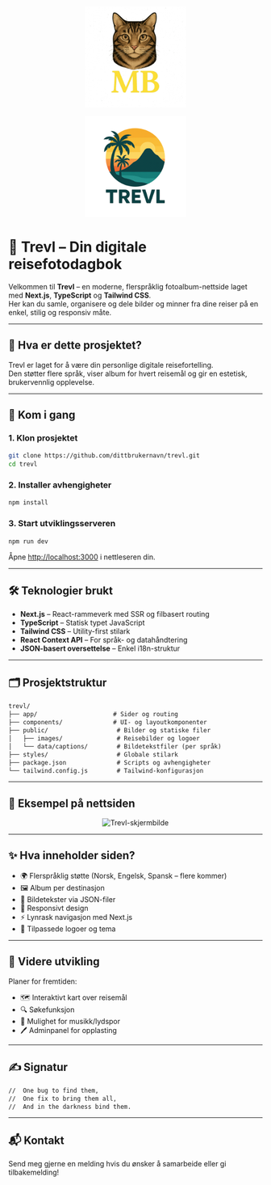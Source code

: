 <p align="center">
  <img src="public/images/logo.png" alt="Trevl Logo" width="200"/>
</p>

<p align="center">
  <img src="public/images/logo-sunset.png" alt="Trevl Sunset Logo" width="200"/>
</p>

# 🌴 Trevl – Din digitale reisefotodagbok

Velkommen til **Trevl** – en moderne, flerspråklig fotoalbum-nettside laget med **Next.js**, **TypeScript** og **Tailwind CSS**.  
Her kan du samle, organisere og dele bilder og minner fra dine reiser på en enkel, stilig og responsiv måte.

---

## 🧭 Hva er dette prosjektet?

Trevl er laget for å være din personlige digitale reisefortelling.  
Den støtter flere språk, viser album for hvert reisemål og gir en estetisk, brukervennlig opplevelse.

---

## 🚀 Kom i gang

### 1. Klon prosjektet

```bash
git clone https://github.com/dittbrukernavn/trevl.git
cd trevl
```

### 2. Installer avhengigheter

```bash
npm install
```

### 3. Start utviklingsserveren

```bash
npm run dev
```

Åpne [http://localhost:3000](http://localhost:3000) i nettleseren din.

---

## 🛠️ Teknologier brukt

- **Next.js** – React-rammeverk med SSR og filbasert routing
- **TypeScript** – Statisk typet JavaScript
- **Tailwind CSS** – Utility-first stilark
- **React Context API** – For språk- og datahåndtering
- **JSON-basert oversettelse** – Enkel i18n-struktur

---

## 🗂️ Prosjektstruktur

```
trevl/
├── app/                     # Sider og routing
├── components/              # UI- og layoutkomponenter
├── public/                   # Bilder og statiske filer
│   ├── images/               # Reisebilder og logoer
│   └── data/captions/        # Bildetekstfiler (per språk)
├── styles/                   # Globale stilark
├── package.json              # Scripts og avhengigheter
└── tailwind.config.js        # Tailwind-konfigurasjon
```

---

## 📸 Eksempel på nettsiden

<p align="center">
  <img src="public/images/trevl-screenshot.png" alt="Trevl-skjermbilde" width="500"/>
</p>

---

## ✨ Hva inneholder siden?

- 🌍 Flerspråklig støtte (Norsk, Engelsk, Spansk – flere kommer)
- 🖼 Album per destinasjon
- 📄 Bildetekster via JSON-filer
- 📱 Responsivt design
- ⚡ Lynrask navigasjon med Next.js
- 🎨 Tilpassede logoer og tema

---

## 🔧 Videre utvikling

Planer for fremtiden:
- 🗺 Interaktivt kart over reisemål
- 🔍 Søkefunksjon
- 🎵 Mulighet for musikk/lydspor
- 🖊 Adminpanel for opplasting

---

## ✍️ Signatur

```
//  One bug to find them,
//  One fix to bring them all,
//  And in the darkness bind them.
```

---

## 📬 Kontakt

Send meg gjerne en melding hvis du ønsker å samarbeide eller gi tilbakemelding!
